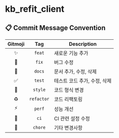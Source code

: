 # kb_refit_client

## 📋 Commit Message Convention

| Gitmoji |    Tag     | Description                  |
| :-----: | :--------: | ---------------------------- |
|   ✨    |   `feat`   | 새로운 기능 추가             |
|   🐛    |   `fix`    | 버그 수정                    |
|   📝    |   `docs`   | 문서 추가, 수정, 삭제        |
|   ✅    |   `test`   | 테스트 코드 추가, 수정, 삭제 |
|   💄    |  `style`   | 코드 형식 변경               |
|   ♻️    | `refactor` | 코드 리팩토링                |
|   ⚡️   |   `perf`   | 성능 개선                    |
|   💚    |    `ci`    | CI 관련 설정 수정            |
|   🚀    |  `chore`   | 기타 변경사항                |
